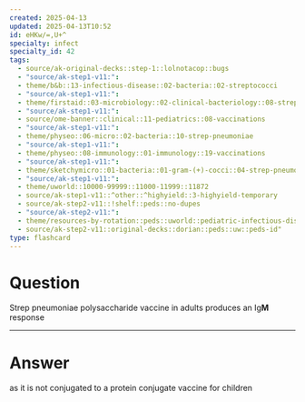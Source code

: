 ```yaml
---
created: 2025-04-13
updated: 2025-04-13T10:52
id: eHKw/=,U+^
specialty: infect
specialty_id: 42
tags:
  - source/ak-original-decks::step-1::lolnotacop::bugs
  - "source/ak-step1-v11:": 
  - theme/b&b::13-infectious-disease::02-bacteria::02-streptococci
  - "source/ak-step1-v11:": 
  - theme/firstaid::03-microbiology::02-clinical-bacteriology::08-strep-pneumoniae
  - "source/ak-step1-v11:": 
  - source/ome-banner::clinical::11-pediatrics::08-vaccinations
  - "source/ak-step1-v11:": 
  - theme/physeo::06-micro::02-bacteria::10-strep-pneumoniae
  - "source/ak-step1-v11:": 
  - theme/physeo::08-immunology::01-immunology::19-vaccinations
  - "source/ak-step1-v11:": 
  - theme/sketchymicro::01-bacteria::01-gram-(+)-cocci::04-strep-pneumoniae-&-viridans
  - "source/ak-step1-v11:": 
  - theme/uworld::10000-99999::11000-11999::11872
  - source/ak-step1-v11::^other::^highyield::3-highyield-temporary
  - source/ak-step2-v11::!shelf::peds::no-dupes
  - "source/ak-step2-v11:": 
  - theme/resources-by-rotation::peds::uworld::pediatric-infectious-disease::peds-infectious-disease-dorian
  - source/ak-step2-v11::original-decks::dorian::peds::uw::peds-id"
type: flashcard
---
```


# Question
Strep pneumoniae polysaccharide vaccine in adults produces an Ig**M** response

---

# Answer
as it is not conjugated to a protein   conjugate vaccine for children